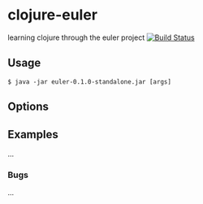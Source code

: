 clojure-euler
=============

learning clojure through the euler project [![Build Status](https://travis-ci.org/plasma147/clojure-euler.svg?branch=master)](https://travis-ci.org/plasma147/clojure-euler)
 
## Usage


    $ java -jar euler-0.1.0-standalone.jar [args]

## Options


## Examples

...

### Bugs

...



